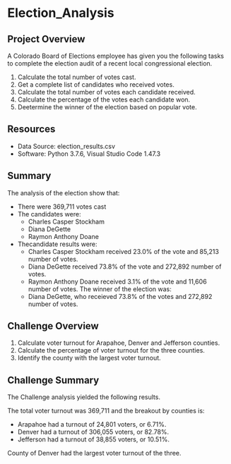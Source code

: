 # Election_Analysis

## Project Overview
A Colorado Board of Elections employee has given you the following tasks to complete the election audit of a recent local congressional election.

1. Calculate the total number of votes cast.
2. Get a complete list of candidates who received votes.
3. Calculate the total number of votes each candidate received.
4. Calculate the percentage of the votes each candidate won.
5. Deetermine the winner of the election based on popular vote.

## Resources
- Data Source:  election_results.csv
- Software:  Python 3.7.6, Visual Studio Code 1.47.3

## Summary
The analysis of the election show that:
- There were 369,711 votes cast
- The candidates were:
    - Charles Casper Stockham
    - Diana DeGette
    - Raymon Anthony Doane
 - Thecandidate results were:
    - Charles Casper Stockham received 23.0% of the vote and 85,213 number of votes.
    - Diana DeGette received 73.8% of the vote and 272,892 number of votes.
    - Raymon Anthony Doane received 3.1% of the vote and 11,606 number of votes.
 The winner of the election was:
    - Diana DeGette, who receieved 73.8% of the votes and 272,892 number of votes.

## Challenge Overview
1. Calculate voter turnout for Arapahoe, Denver and Jefferson counties.
2. Calculate the percentage of voter turnout for the three counties.
3. Identify the county with the largest voter turnout.
 
 ## Challenge Summary
 The Challenge analysis yielded the following results.
 
 The total voter turnout was 369,711 and the breakout by counties is:
 
   - Arapahoe had a turnout of 24,801 voters, or 6.71%.
   - Denver had a turnout of 306,055 voters, or 82.78%.
   - Jefferson had a turnout of 38,855 voters, or 10.51%.
 
 County of Denver had the largest voter turnout of the three.
